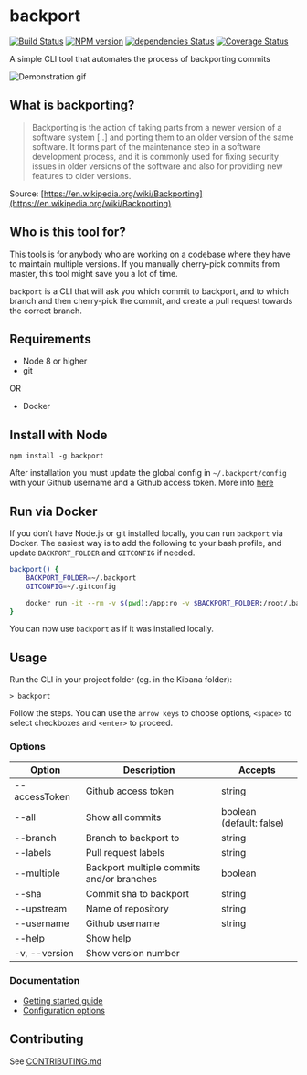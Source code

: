 # backport

[![Build Status](https://travis-ci.org/sqren/backport.svg?branch=master)](https://travis-ci.org/sqren/backport)
[![NPM version](https://img.shields.io/npm/v/backport.svg)](https://www.npmjs.com/package/backport)
[![dependencies Status](https://david-dm.org/sqren/backport/status.svg)](https://david-dm.org/sqren/backport)
[![Coverage Status](https://coveralls.io/repos/github/sqren/backport/badge.svg?branch=master)](https://coveralls.io/github/sqren/backport?branch=master)

A simple CLI tool that automates the process of backporting commits

![Demonstration gif](https://i.makeagif.com/media/10-05-2017/kEJLqe.gif)

## What is backporting?

> Backporting is the action of taking parts from a newer version of a software system [..] and porting them to an older version of the same software. It forms part of the maintenance step in a software development process, and it is commonly used for fixing security issues in older versions of the software and also for providing new features to older versions.

Source: [https://en.wikipedia.org/wiki/Backporting](https://en.wikipedia.org/wiki/Backporting)

## Who is this tool for?

This tools is for anybody who are working on a codebase where they have to maintain multiple versions. If you manually cherry-pick commits from master, this tool might save you a lot of time.

`backport` is a CLI that will ask you which commit to backport, and to which branch and then cherry-pick the commit, and create a pull request towards the correct branch.

## Requirements

- Node 8 or higher
- git

OR

- Docker

## Install with Node

```
npm install -g backport
```

After installation you must update the global config in `~/.backport/config` with your Github username and a Github access token. More info [here](https://github.com/sqren/backport/blob/master/docs/getting-started.md#new-user-create-user-config)

## Run via Docker

If you don't have Node.js or git installed locally, you can run `backport` via Docker.
The easiest way is to add the following to your bash profile, and update `BACKPORT_FOLDER` and `GITCONFIG` if needed.

```sh
backport() {
    BACKPORT_FOLDER=~/.backport
    GITCONFIG=~/.gitconfig

    docker run -it --rm -v $(pwd):/app:ro -v $BACKPORT_FOLDER:/root/.backport -v $GITCONFIG:/etc/gitconfig sqren/backport "$@"
}
```

You can now use `backport` as if it was installed locally.

## Usage

Run the CLI in your project folder (eg. in the Kibana folder):

```
> backport
```

Follow the steps. You can use the `arrow keys` to choose options, `<space>` to select checkboxes and `<enter>` to proceed.

### Options

| Option        | Description                               | Accepts                  |
| ------------- | ----------------------------------------- | ------------------------ |
| --accessToken | Github access token                       | string                   |
| --all         | Show all commits                          | boolean (default: false) |
| --branch      | Branch to backport to                     | string                   |
| --labels      | Pull request labels                       | string                   |
| --multiple    | Backport multiple commits and/or branches | boolean                  |
| --sha         | Commit sha to backport                    | string                   |
| --upstream    | Name of repository                        | string                   |
| --username    | Github username                           | string                   |
| --help        | Show help                                 |                          |
| -v, --version | Show version number                       |                          |

### Documentation

- [Getting started guide](https://github.com/sqren/backport/blob/master/docs/getting-started.md)
- [Configuration options](https://github.com/sqren/backport/blob/master/docs/configuration.md)

## Contributing

See [CONTRIBUTING.md](https://github.com/sqren/backport/blob/master/CONTRIBUTING.md)
